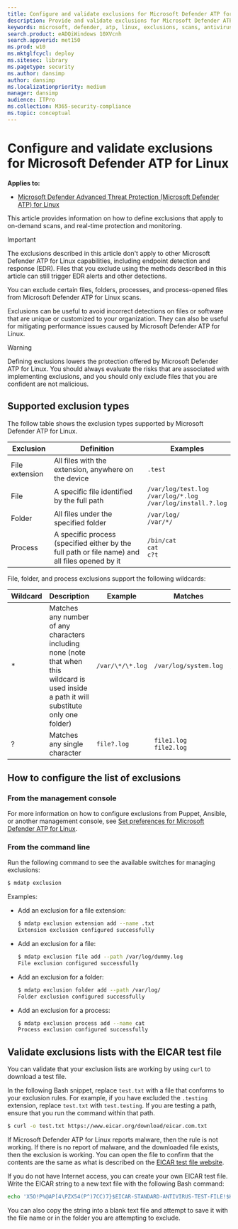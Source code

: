 ```yaml
---
title: Configure and validate exclusions for Microsoft Defender ATP for Linux
description: Provide and validate exclusions for Microsoft Defender ATP for Linux. Exclusions can be set for files, folders, and processes.
keywords: microsoft, defender, atp, linux, exclusions, scans, antivirus
search.product: eADQiWindows 10XVcnh
search.appverid: met150
ms.prod: w10
ms.mktglfcycl: deploy
ms.sitesec: library
ms.pagetype: security
ms.author: dansimp
author: dansimp
ms.localizationpriority: medium
manager: dansimp
audience: ITPro
ms.collection: M365-security-compliance 
ms.topic: conceptual
---
```


# Configure and validate exclusions for Microsoft Defender ATP for Linux

**Applies to:**

- [Microsoft Defender Advanced Threat Protection (Microsoft Defender ATP) for Linux](microsoft-defender-atp-linux.md)

This article provides information on how to define exclusions that apply to on-demand scans, and real-time protection and monitoring.

> [!IMPORTANT]
> The exclusions described in this article don't apply to other Microsoft Defender ATP for Linux capabilities, including endpoint detection and response (EDR). Files that you exclude using the methods described in this article can still trigger EDR alerts and other detections.

You can exclude certain files, folders, processes, and process-opened files from Microsoft Defender ATP for Linux scans.

Exclusions can be useful to avoid incorrect detections on files or software that are unique or customized to your organization. They can also be useful for mitigating performance issues caused by Microsoft Defender ATP for Linux.

> [!WARNING]
> Defining exclusions lowers the protection offered by Microsoft Defender ATP for Linux. You should always evaluate the risks that are associated with implementing exclusions, and you should only exclude files that you are confident are not malicious.

## Supported exclusion types

The follow table shows the exclusion types supported by Microsoft Defender ATP for Linux.

Exclusion | Definition | Examples
---|---|---
File extension | All files with the extension, anywhere on the device | `.test`
File | A specific file identified by the full path | `/var/log/test.log`<br/>`/var/log/*.log`<br/>`/var/log/install.?.log`
Folder | All files under the specified folder | `/var/log/`<br/>`/var/*/`
Process | A specific process (specified either by the full path or file name) and all files opened by it | `/bin/cat`<br/>`cat`<br/>`c?t`

File, folder, and process exclusions support the following wildcards:

Wildcard | Description | Example | Matches | Does not match
---|---|---|---|---
\* |	Matches any number of any characters including none (note that when this wildcard is used inside a path it will substitute only one folder) | `/var/\*/\*.log` | `/var/log/system.log` | `/var/log/nested/system.log`
? | Matches any single character | `file?.log` | `file1.log`<br/>`file2.log` | `file123.log`

## How to configure the list of exclusions

### From the management console

For more information on how to configure exclusions from Puppet, Ansible, or another management console, see [Set preferences for Microsoft Defender ATP for Linux](linux-preferences.md).

### From the command line

Run the following command to see the available switches for managing exclusions:

```bash
$ mdatp exclusion
```

Examples:

- Add an exclusion for a file extension:

    ```bash
    $ mdatp exclusion extension add --name .txt
    Extension exclusion configured successfully
    ```

- Add an exclusion for a file:

    ```bash
    $ mdatp exclusion file add --path /var/log/dummy.log
    File exclusion configured successfully
    ```

- Add an exclusion for a folder:

    ```bash
    $ mdatp exclusion folder add --path /var/log/
    Folder exclusion configured successfully
    ```

- Add an exclusion for a process:

    ```bash
    $ mdatp exclusion process add --name cat
    Process exclusion configured successfully
    ```

## Validate exclusions lists with the EICAR test file

You can validate that your exclusion lists are working by using `curl` to download a test file.

In the following Bash snippet, replace `test.txt` with a file that conforms to your exclusion rules. For example, if you have excluded the `.testing` extension, replace `test.txt` with `test.testing`. If you are testing a path, ensure that you run the command within that path.

```bash
$ curl -o test.txt https://www.eicar.org/download/eicar.com.txt
```

If Microsoft Defender ATP for Linux reports malware, then the rule is not working. If there is no report of malware, and the downloaded file exists, then the exclusion is working. You can open the file to confirm that the contents are the same as what is described on the [EICAR test file website](http://2016.eicar.org/86-0-Intended-use.html).

If you do not have Internet access, you can create your own EICAR test file. Write the EICAR string to a new text file with the following Bash command:

```bash
echo 'X5O!P%@AP[4\PZX54(P^)7CC)7}$EICAR-STANDARD-ANTIVIRUS-TEST-FILE!$H+H*' > test.txt
```

You can also copy the string into a blank text file and attempt to save it with the file name or in the folder you are attempting to exclude.
